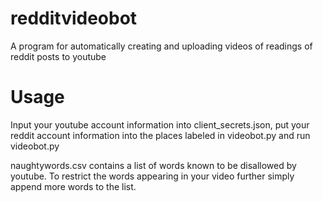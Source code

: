 # redditvideobot
A program for automatically creating and uploading videos of readings of reddit posts to youtube

# Usage
Input your youtube account information into client_secrets.json, put your reddit account information into the places labeled in videobot.py and run videobot.py

naughtywords.csv contains a list of words known to be disallowed by youtube. To restrict the words appearing in your video further simply append more words to the list.
